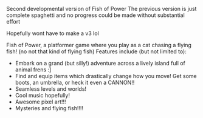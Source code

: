 Second developmental version of Fish of Power
The previous version is just complete spaghetti and no progress could be made without substantial effort


Hopefully wont have to make a v3 lol


Fish of Power, a platformer game where you play as a cat chasing a flying fish! (no not that kind of flying fish)
Features include (but not limited to):
  - Embark on a grand (but silly!) adventure across a lively island full of animal frens :]
  - Find and equip items which drastically change how you move! Get some boots, an umbrella, or heck it even a CANNON!!
  - Seamless levels and worlds!
  - Cool music hopefully!
  - Awesome pixel art!!!
  - Mysteries and flying fish!!!!
